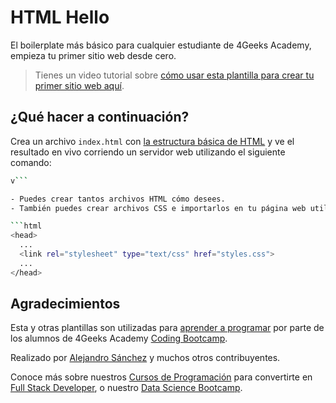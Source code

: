# HTML Hello

El boilerplate más básico para cualquier estudiante de 4Geeks Academy, empieza tu primer sitio web desde cero.

> Tienes un video tutorial sobre [cómo usar esta plantilla para crear tu primer sitio web aquí](https://youtu.be/dfbDCMu_p-0).

## ¿Qué hacer a continuación?

Crea un archivo `index.html` con [la estructura básica de HTML](https://4geeks.com/es/lesson/what-is-html-learn-html-es#estructura-de-pgina) y ve el resultado en vivo corriendo un servidor web utilizando el siguiente comando:

```bash
v```

- Puedes crear tantos archivos HTML cómo desees.
- También puedes crear archivos CSS e importarlos en tu página web utilizando una etiqueta `<link>` ubicándola entre las etiquetas `<head></head>`, de la siguiente manera:

```html
<head>
  ...
  <link rel="stylesheet" type="text/css" href="styles.css">
  ...
</head>
```


## Agradecimientos

Esta y otras plantillas son utilizadas para [aprender a programar](https://4geeksacademy.com/es/aprender-a-programar/aprender-a-programar-desde-cero) por parte de los alumnos de 4Geeks Academy [Coding Bootcamp](https://4geeksacademy.com/us/coding-bootcamp). 

Realizado por [Alejandro Sánchez](https://twitter.com/alesanchezr) y muchos otros contribuyentes. 

Conoce más sobre nuestros [Cursos de Programación](https://4geeksacademy.com/es/curso-de-programacion-desde-cero/?lang=es) para convertirte en [Full Stack Developer](https://4geeksacademy.com/es/desarrollador-full-stack/desarrollador-full-stack), o nuestro [Data Science Bootcamp](https://4geeksacademy.com/es/coding-bootcamps/curso-datascience-machine-learning).
